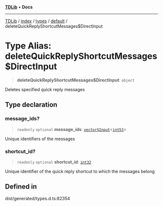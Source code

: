 [**TDLib**](../../../../../../README.md) • **Docs**

***

[TDLib](../../../../../../modules.md) / [index](../../../../../README.md) / [types](../../../README.md) / [default](../README.md) / deleteQuickReplyShortcutMessages$DirectInput

# Type Alias: deleteQuickReplyShortcutMessages$DirectInput

> **deleteQuickReplyShortcutMessages$DirectInput**: `object`

Deletes specified quick reply messages

## Type declaration

### message\_ids?

> `readonly` `optional` **message\_ids**: [`vector$Input`](vector$Input.md)\<[`int53`](int53.md)\>

Unique identifiers of the messages

### shortcut\_id?

> `readonly` `optional` **shortcut\_id**: [`int32`](int32.md)

Unique identifier of the quick reply shortcut to which the messages belong

## Defined in

dist/generated/types.d.ts:82354
